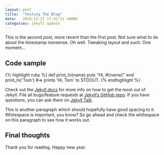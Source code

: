 ```yaml
---
layout: post
title:  "Testing The Blog"
date:   2018-12-27 17:41:51 +0000
categories: jekyll update
---
```

This is the second post, more recent than the first post.  Not sure what to do about the timestamp nonsense.  Oh well.  Tweaking layout and such.  One moment...

## Code sample

{% highlight ruby %}
def print_hi(name)
  puts "Hi, #{name}"
end
print_hi('Tom')
#=> prints 'Hi, Tom' to STDOUT.
{% endhighlight %}

Check out the [Jekyll docs][jekyll-docs] for more info on how to get the most out of Jekyll. File all bugs/feature requests at [Jekyll’s GitHub repo][jekyll-gh]. If you have questions, you can ask them on [Jekyll Talk][jekyll-talk].

[jekyll-docs]: https://jekyllrb.com/docs/home
[jekyll-gh]:   https://github.com/jekyll/jekyll
[jekyll-talk]: https://talk.jekyllrb.com/

This is another paragraph which should hopefully have good spacing to it.  Whitespace is important, you know?  So go ahead and check the whitespace on this paragraph to see how it works out.

## Final thoughts

Thank you for reading.  Happy new year.
